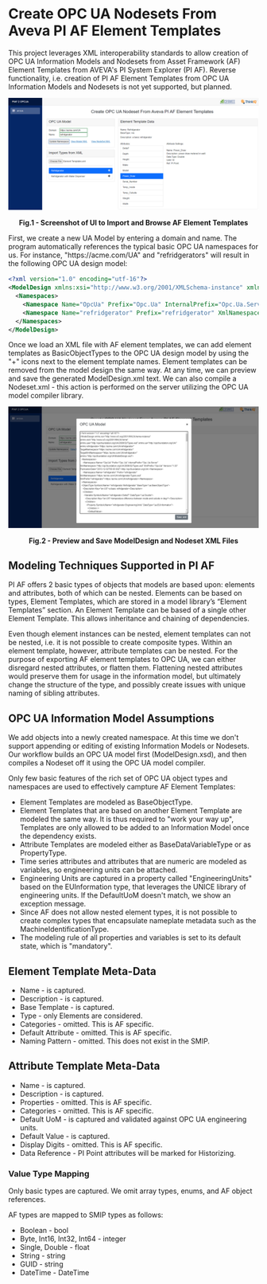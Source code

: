 # Create OPC UA Nodesets From Aveva PI AF Element Templates

This project leverages XML interoperability standards to allow creation of OPC UA Information Models and Nodesets from Asset Framework (AF) Element Templates from AVEVA's PI System Explorer (PI AF). Reverse functionality, i.e. creation of PI AF Element Templates from OPC UA Information Models and Nodesets is not yet supported, but planned.

![Screenshot](./images/af2ua_screenshot.png)
<p align = "center"><b>Fig.1 - Screenshot of UI to Import and Browse AF Element Templates</b></p>

First, we create a new UA Model by entering a domain and name. The program automatically references the typical basic OPC UA namespaces for us. For instance, "ht<span>tps://</span>acme.com/UA" and "refridgerators" will result in the following OPC UA design model:

``` xml
<?xml version="1.0" encoding="utf-16"?>
<ModelDesign xmlns:xsi="http://www.w3.org/2001/XMLSchema-instance" xmlns:xsd="http://www.w3.org/2001/XMLSchema" xmlns:uax="http://opcfoundation.org/UA/2008/02/Types.xsd" xmlns:ua="http://opcfoundation.org/UA/" xmlns:refridgerator="https://acme.com/refridgerator/" TargetNamespace="https://acme.com/refridgerator/" TargetXmlNamespace="https://acme.com/refridgerator/" xmlns="http://opcfoundation.org/UA/ModelDesign.xsd">
  <Namespaces>
    <Namespace Name="OpcUa" Prefix="Opc.Ua" InternalPrefix="Opc.Ua.Server" XmlNamespace="http://opcfoundation.org/UA/2008/02/Types.xsd" XmlPrefix="OpcUa" Version="1.03" PublicationDate="2013-12-02T00:00:00Z">http://opcfoundation.org/UA/</Namespace>
    <Namespace Name="refridgerator" Prefix="refridgerator" XmlNamespace="https://acme.com/refridgerator/Types.xsd" XmlPrefix="refridgerator">https://acme.com/refridgerator/</Namespace>
  </Namespaces>
</ModelDesign>
```

Once we load an XML file with AF element templates, we can add element templates as BasicObjectTypes to the OPC UA design model by using the "+" icons next to the element template names. Element templates can be removed from the model design the same way. At any time, we can preview and save the generated ModelDesign.xml text. We can also compile a Nodeset.xml - this action is performed on the server utilizing the OPC UA model compiler library.

![Screenshot](./images/af2ua_model_preview_screenshot.png)
<p align = "center"><b>Fig.2 - Preview and Save ModelDesign and Nodeset XML Files</b></p>

## Modeling Techniques Supported in PI AF 

PI AF offers 2 basic types of objects that models are based upon: elements and attributes, both of which can be nested. Elements can be based on types, Element Templates, which are stored in a model library’s “Element Templates” section. An Element Template can be based of a single other Element Template. This allows inheritance and chaining of dependencies.

Even though element instances can be nested, element templates can not be nested, i.e. it is not possible to create composite types. Within an element template, however, attribute templates can be nested. For the purpose of exporting AF element templates to OPC UA, we can either disregard nested attributes, or flatten them. Flattening nested attributes would preserve them for usage in the information model, but ultimately change the structure of the type, and possibly create issues with unique naming of sibling attributes.

## OPC UA Information Model Assumptions

We add objects into a newly created namespace. At this time we don't support appending or editing of existing Information Models or Nodesets. Our workflow builds an OPC UA model first (ModelDesign.xsd), and then compiles a Nodeset off it using the OPC UA model compiler.

Only few basic features of the rich set of OPC UA object types and namespaces are used to effectively campture AF Element Templates:

- Element Templates are modeled as BaseObjectType.
- Element Templates that are based on another Element Template are modeled the same way. It is thus required to "work your way up", Templates are only allowed to be added to an Information Model once the dependency exists.
- Attribute Templates are modeled either as BaseDataVariableType or as PropertyType.
- Time series attributes and attributes that are numeric are modeled as variables, so engineering units can be attached.
- Engineering Units are captured in a property called "EngineeringUnits" based on the EUInformation type, that leverages the UNICE library of engineering units. If the DefaultUoM doesn't match, we show an exception message.
- Since AF does not allow nested element types, it is not possible to create complex types that encapsulate nameplate metadata such as the MachineIdentificationType.
- The modeling rule of all properties and variables is set to its default state, which is "mandatory". 

## Element Template Meta-Data

- Name - is captured.
- Description - is captured.
- Base Template - is captured.
- Type - only Elements are considered.
- Categories - omitted. This is AF specific.
- Default Attribute - omitted. This is AF specific.
- Naming Pattern - omitted. This does not exist in the SMIP.

## Attribute Template Meta-Data

- Name - is captured.
- Description - is captured.
- Properties - omitted. This is AF specific.
- Categories - omitted. This is AF specific.
- Default UoM - is captured and validated against OPC UA engineering units.
- Default Value - is captured.
- Display Digits - omitted. This is AF specific.
- Data Reference - PI Point attributes will be marked for Historizing.

### Value Type Mapping

Only basic types are captured. We omit array types, enums, and AF object references. 

AF types are mapped to SMIP types as follows:

- Boolean - bool
- Byte, Int16, Int32, Int64 - integer
- Single, Double - float
- String - string
- GUID - string
- DateTime - DateTime


